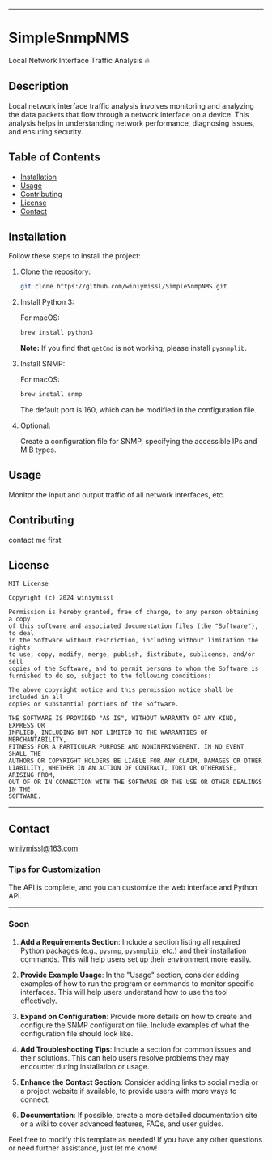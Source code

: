 
---

# SimpleSnmpNMS

Local Network Interface Traffic Analysis 🔥

## Description

Local network interface traffic analysis involves monitoring and analyzing the data packets that flow through a network
interface on a device. This analysis helps in understanding network performance, diagnosing issues, and ensuring
security.

## Table of Contents

- [Installation](#installation)
- [Usage](#usage)
- [Contributing](#contributing)
- [License](#license)
- [Contact](#contact)

## Installation

Follow these steps to install the project:

1. Clone the repository:
   ```bash
   git clone https://github.com/winiymissl/SimpleSnmpNMS.git
   ```

2. Install Python 3:

   For macOS:
   ```bash
   brew install python3
   ```
   **Note:** If you find that `getCmd` is not working, please install `pysnmplib`.

3. Install SNMP:

   For macOS:
   ```bash
   brew install snmp
   ```
   The default port is 160, which can be modified in the configuration file.

4. Optional:

   Create a configuration file for SNMP, specifying the accessible IPs and MIB types.

## Usage

Monitor the input and output traffic of all network interfaces, etc.



## Contributing

contact me first

## License

```
MIT License

Copyright (c) 2024 winiymissl

Permission is hereby granted, free of charge, to any person obtaining a copy
of this software and associated documentation files (the "Software"), to deal
in the Software without restriction, including without limitation the rights
to use, copy, modify, merge, publish, distribute, sublicense, and/or sell
copies of the Software, and to permit persons to whom the Software is
furnished to do so, subject to the following conditions:

The above copyright notice and this permission notice shall be included in all
copies or substantial portions of the Software.

THE SOFTWARE IS PROVIDED "AS IS", WITHOUT WARRANTY OF ANY KIND, EXPRESS OR
IMPLIED, INCLUDING BUT NOT LIMITED TO THE WARRANTIES OF MERCHANTABILITY,
FITNESS FOR A PARTICULAR PURPOSE AND NONINFRINGEMENT. IN NO EVENT SHALL THE
AUTHORS OR COPYRIGHT HOLDERS BE LIABLE FOR ANY CLAIM, DAMAGES OR OTHER
LIABILITY, WHETHER IN AN ACTION OF CONTRACT, TORT OR OTHERWISE, ARISING FROM,
OUT OF OR IN CONNECTION WITH THE SOFTWARE OR THE USE OR OTHER DEALINGS IN THE
SOFTWARE.
```

---

## Contact

winiymissl@163.com

### Tips for Customization

The API is complete, and you can customize the web interface and Python API.

---

### Soon

1. **Add a Requirements Section**: Include a section listing all required Python packages (e.g., `pysnmp`, `pysnmplib`,
   etc.) and their installation commands. This will help users set up their environment more easily.

2. **Provide Example Usage**: In the "Usage" section, consider adding examples of how to run the program or commands to
   monitor specific interfaces. This will help users understand how to use the tool effectively.

3. **Expand on Configuration**: Provide more details on how to create and configure the SNMP configuration file. Include
   examples of what the configuration file should look like.

4. **Add Troubleshooting Tips**: Include a section for common issues and their solutions. This can help users resolve
   problems they may encounter during installation or usage.

5. **Enhance the Contact Section**: Consider adding links to social media or a project website if available, to provide
   users with more ways to connect.

6. **Documentation**: If possible, create a more detailed documentation site or a wiki to cover advanced features, FAQs,
   and user guides.

Feel free to modify this template as needed! If you have any other questions or need further assistance, just let me
know!